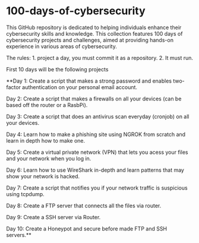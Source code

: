 # 100-days-of-cybersecurity
This GitHub repository is dedicated to helping individuals enhance their cybersecurity skills and knowledge. This collection features 100 days of cybersecurity projects and challenges, aimed at providing hands-on experience in various areas of cybersecurity. 

The rules: 1. project a day, you must commit it as a repository.
           2. It must run.
           
           
First 10 days will be the following projects

**Day 1: Create a script that makes a strong password and enables two-factor authentication on your personal email account.

Day 2: Create a script that makes a firewalls on all your devices (can be based off the router or a RasbPi).

Day 3: Create a script that does an antivirus scan everyday (cronjob) on all your devices.

Day 4: Learn how to make a phishing site using NGROK from scratch and learn in depth how to make one.

Day 5: Create a virtual private network (VPN) that lets you acess your files and your network when you log in.

Day 6: Learn how to use WireShark in-depth and learn patterns that may show your network is hacked.

Day 7: Create a script that notifies you if your network traffic is suspicious using tcpdump.

Day 8: Create a FTP server that connects all the files via router.

Day 9: Create a SSH server via Router.

Day 10: Create a Honeypot and secure before made FTP and SSH servers.**
